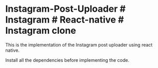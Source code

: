 # Instagram-Post-Uploader # Instagram # React-native # Instagram clone
This is the implementation of the Instagram post uploader using react native.

Install all the dependencies before implementing the code.

